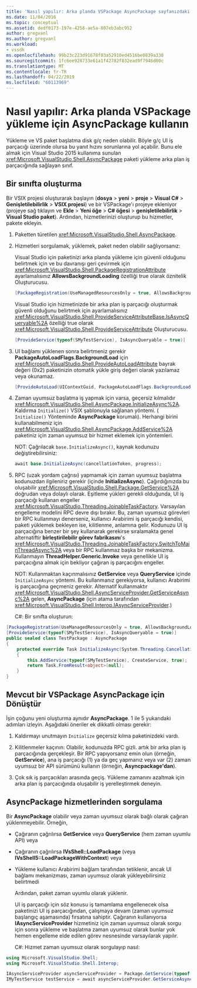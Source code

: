```yaml
---
title: 'Nasıl yapılır: Arka planda VSPackage AsyncPackage sayfanızdaki | Microsoft Docs'
ms.date: 11/04/2016
ms.topic: conceptual
ms.assetid: dedf0173-197e-4258-ae5a-807eb3abc952
author: gregvanl
ms.author: gregvanl
ms.workload:
- vssdk
ms.openlocfilehash: 99b23c223d91678f03a52910ed4516be0839a338
ms.sourcegitcommit: 1fc6ee928733e61a1f42782f832ead9f7946d00c
ms.translationtype: MT
ms.contentlocale: tr-TR
ms.lasthandoff: 04/22/2019
ms.locfileid: "60113969"
---
```

# <a name="how-to-use-asyncpackage-to-load-vspackages-in-the-background"></a>Nasıl yapılır: Arka planda VSPackage yükleme için AsyncPackage kullanın
Yükleme ve VS paket başlatma disk g/ç neden olabilir. Böyle g/ç UI iş parçacığı üzerinde olursa bu yanıt hızını sorunlarına yol açabilir. Bunu ele almak için Visual Studio 2015 kullanıma sunulan <xref:Microsoft.VisualStudio.Shell.AsyncPackage> paketi yükleme arka plan iş parçacığında sağlayan sınıf.

## <a name="create-an-asyncpackage"></a>Bir sınıfta oluşturma
 Bir VSIX projesi oluşturarak başlayın (**dosya** > **yeni** > **proje** > **Visual C#**   >  **Genişletilebilirlik** > **VSIX projesi**) ve bir VSPackage'ı projeye ekleniyor (projeye sağ tıklayın ve **Ekle**  >  **Yeni öğe**  >   **C# öğesi** > **genişletilebilirlik**  >   **Visual Studio paket**). Ardından, hizmetlerinizi oluşturup bu hizmetler, pakete ekleyin.

1. Paketten türetilen <xref:Microsoft.VisualStudio.Shell.AsyncPackage>.

2. Hizmetleri sorgulamak, yüklemek, paket neden olabilir sağlıyorsanız:

    Visual Studio için paketinizi arka planda yükleme için güvenli olduğunu belirtmek için ve bu davranışı geri çevirmek için <xref:Microsoft.VisualStudio.Shell.PackageRegistrationAttribute> ayarlamalısınız **AllowsBackgroundLoading** özelliği true olarak öznitelik Oluşturucusu.

   ```csharp
   [PackageRegistration(UseManagedResourcesOnly = true, AllowsBackgroundLoading = true)]

   ```

    Visual Studio için hizmetinizde bir arka plan iş parçacığı oluşturmak güvenli olduğunu belirtmek için ayarlamalısınız <xref:Microsoft.VisualStudio.Shell.ProvideServiceAttributeBase.IsAsyncQueryable%2A> özelliği true olarak <xref:Microsoft.VisualStudio.Shell.ProvideServiceAttribute> Oluşturucusu.

   ```csharp
   [ProvideService(typeof(SMyTestService), IsAsyncQueryable = true)]

   ```

3. UI bağlamı yüklenen sonra belirtmeniz gerekir **PackageAutoLoadFlags.BackgroundLoad** için <xref:Microsoft.VisualStudio.Shell.ProvideAutoLoadAttribute> bayrak değeri (0x2) paketinizin otomatik yükle giriş değeri olarak yazılamaz veya okunamaz.

   ```csharp
   [ProvideAutoLoad(UIContextGuid, PackageAutoLoadFlags.BackgroundLoad)]

   ```

4. Zaman uyumsuz başlatma iş yapmak için varsa, geçersiz kılmalıdır <xref:Microsoft.VisualStudio.Shell.AsyncPackage.InitializeAsync%2A>. Kaldırma `Initialize()` VSIX şablonuyla sağlanan yöntemi. ( `Initialize()` Yönteminde **AsyncPackage** korumalı). Herhangi birini kullanabilmeniz için <xref:Microsoft.VisualStudio.Shell.AsyncPackage.AddService%2A> paketiniz için zaman uyumsuz bir hizmet eklemek için yöntemleri.

    NOT: Çağrılacak `base.InitializeAsync()`, kaynak kodunuzu değiştirebilirsiniz:

   ```csharp
   await base.InitializeAsync(cancellationToken, progress);
   ```

5. RPC (uzak yordam çağrısı) yapmamak için zaman uyumsuz başlatma kodunuzdan ilgileniriz gerekir (içinde **InitializeAsync**). Çağırdığınızda bu oluşabilir <xref:Microsoft.VisualStudio.Shell.Package.GetService%2A> doğrudan veya dolaylı olarak.  Eşitleme yükleri gerekli olduğunda, UI iş parçacığı kullanan engeller <xref:Microsoft.VisualStudio.Threading.JoinableTaskFactory>. Varsayılan engelleme modelini RPC devre dışı bırakır. Bu, zaman uyumsuz görevleri bir RPC kullanmayı denerseniz, kullanıcı Arabirimi iş parçacığı kendisi, paketi yüklemek bekleyen ise, kilitlenme, anlamına gelir. Kodunuzu UI iş parçacığına benzer bir şey kullanarak gerekirse sıralamakta genel alternatiftir **birleştirilebilir görev fabrikasını**'s <xref:Microsoft.VisualStudio.Threading.JoinableTaskFactory.SwitchToMainThreadAsync%2A> veya bir RPC kullanmaz başka bir mekanizma.  Kullanmayın **ThreadHelper.Generic.Invoke** veya genellikle UI iş parçacığına almak için bekliyor çağıran iş parçacığını engeller.

    NOT: Kullanmaktan kaçınmalısınız **GetService** veya **QueryService** içinde `InitializeAsync` yöntemi. Bu kullanmanız gerekiyorsa, kullanıcı Arabirimi iş parçacığına geçmeniz gerekir. Alternatif kullanmaktır <xref:Microsoft.VisualStudio.Shell.AsyncServiceProvider.GetServiceAsync%2A> gelen, **AsyncPackage** (için atama tarafından <xref:Microsoft.VisualStudio.Shell.Interop.IAsyncServiceProvider>.)

   C#: Bir sınıfta oluşturun:

```csharp
[PackageRegistration(UseManagedResourcesOnly = true, AllowsBackgroundLoading = true)]
[ProvideService(typeof(SMyTestService), IsAsyncQueryable = true)]
public sealed class TestPackage : AsyncPackage
{
    protected override Task InitializeAsync(System.Threading.CancellationToken cancellationToken, IProgress<ServiceProgressData> progress)
    {
        this.AddService(typeof(SMyTestService), CreateService, true);
        return Task.FromResult<object>(null);
    }
}
```

## <a name="convert-an-existing-vspackage-to-asyncpackage"></a>Mevcut bir VSPackage AsyncPackage için Dönüştür
 İşin çoğunu yeni oluşturma aynıdır **AsyncPackage**. 1 ile 5 yukarıdaki adımları izleyin. Aşağıdaki öneriler ek dikkatli olması gerekir:

1. Kaldırmayı unutmayın `Initialize` geçersiz kılma paketinizdeki vardı.

2. Kilitlenmeler kaçının: Olabilir, kodunuzda RPC gizli. artık bir arka plan iş parçacığında gerçekleşir. Bir RPC yapıyorsanız emin olun (örneğin, **GetService**), ana iş parçacığı (1) ya da geç yapmanız veya var (2) zaman uyumsuz bir API sürümünü kullanın (örneğin, **Asyncpackage'dan**).

3. Çok sık iş parçacıkları arasında geçiş. Yükleme zamanını azaltmak için arka plan iş parçacığında oluşabilir iş yerelleştirmek deneyin.

## <a name="querying-services-from-asyncpackage"></a>AsyncPackage hizmetlerinden sorgulama
 Bir **AsyncPackage** olabilir veya zaman uyumsuz olarak bağlı olarak çağıran yüklenmeyebilir. Örneğin,

- Çağıranın çağrılırsa **GetService** veya **QueryService** (hem zaman uyumlu API) veya

- Çağıranın çağrılırsa **IVsShell::LoadPackage** (veya **IVsShell5::LoadPackageWithContext**) veya

- Yükleme kullanıcı Arabirimi bağlam tarafından tetiklenir, ancak UI bağlamı mekanizması, zaman uyumsuz olarak yükleyebilirsiniz belirtmedi

  Ardından, paket zaman uyumlu olarak yüklenir.

  UI iş parçacığı için söz konusu iş tamamlama engellenecek olsa paketinizi UI iş parçacığından, çalışmaya devam (zaman uyumsuz başlangıç aşamasında) fırsatına sahiptir. Çağıranın kullanıyorsa **IAsyncServiceProvider** hizmetiniz için zaman uyumsuz olarak sorgu için sonra yükleme ve başlatma zaman uyumsuz olarak bunlar yok hemen engelleme elde edilen görev nesnesinde varsayılarak yapılır.

  C#: Hizmet zaman uyumsuz olarak sorgulayıp nasıl:

```csharp
using Microsoft.VisualStudio.Shell;
using Microsoft.VisualStudio.Shell.Interop;

IAsyncServiceProvider asyncServiceProvider = Package.GetService(typeof(SAsyncServiceProvider)) as IAsyncServiceProvider;
IMyTestService testService = await asyncServiceProvider.GetServiceAsync(typeof(SMyTestService)) as IMyTestService;
```
